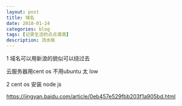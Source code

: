 ```yaml
---
layout: post
title: 域名
date: 2018-01-24
categories: blog
tags: [记录生活的点点滴滴]
description: 流水账
---
```


1 域名可以用新浪的貌似可以绕过去

  云服务器用cent os 不用ubuntu 太 low
  
2 cent os 安装 node js

https://jingyan.baidu.com/article/0eb457e529fbb203f1a905bd.html

